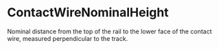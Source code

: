 ContactWireNominalHeight
========================

Nominal distance from the top of the rail to the lower face of the contact wire, measured perpendicular to the track.
